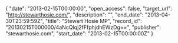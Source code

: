 {
  "date": "2013-02-15T00:00:00", 
  "open_access": false, 
  "target_url": "http://stewarthosie.com/", 
  "description": "", 
  "end_date": "2013-04-30T23:59:59Z", 
  "title": "Stewart Hosie MP", 
  "record_id": "20130215T000000/4aNcQIqj2fFfphjdhEWzDg==", 
  "publisher": "stewarthosie.com", 
  "start_date": "2013-02-15T00:00:00Z"
}

